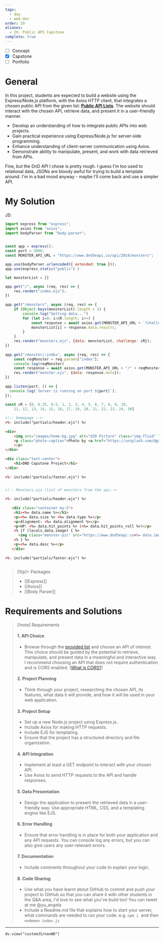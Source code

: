 ```yaml
---
tags:
  - day
  - web-dev
order: 29
aliases:
  - 29. Public API Capstone
complete: true
---
```

- [ ] Concept
- [x] Capstone
- [ ] Portfolio

# General
In this project, students are expected to build a website using the Express/Node.js platform, with the Axios HTTP client, that integrates a chosen public API from the given list: [**Public API Lists**](https://github.com/appbrewery/public-api-lists). The website should interact with the chosen API, retrieve data, and present it in a user-friendly manner.
- Develop an understanding of how to integrate public APIs into web projects.    
- Gain practical experience using Express/Node.js for server-side programming.    
- Enhance understanding of client-server communication using Axios.    
- Demonstrate ability to manipulate, present, and work with data retrieved from APIs.

Fine, but the DnD API I chose is pretty rough. I guess I'm too used to relational data, JSONs are bloody awful for trying to build a template around. I'm in a bad mood anyway - maybe I'll come back and use a simpler API.
# My Solution
JS:
```js
import express from "express";
import axios from "axios";
import bodyParser from "body-parser";

  
const app = express();
const port = 3000;
const MONSTER_API_URL = "https://www.dnd5eapi.co/api/2014/monsters";

app.use(bodyParser.urlencoded({ extended: true }));
app.use(express.static("public") )

let monsterList = []

app.get("/", async (req, res) => {
    res.render("index.ejs");
})
  
app.get("/monsters", async (req, res) => {
    if (Object.keys(monsterList).length < 1) {
        console.log("Getting data...")
        for (let i=0; i<cR.length; i++) {
            const response = await axios.get(MONSTER_API_URL + `?challenge_rating=${cR[i]}`)
            monsterList[i] = response.data.results;
        }
    }
    res.render("monsters.ejs", {data: monsterList, challenge: cR});    
})
  
app.get("/monster/:index", async (req, res) => {
    const reqMonster = req.params["index"];
    console.log(reqMonster)
    const response = await axios.get(MONSTER_API_URL + "/" + reqMonster);
    res.render("monster.ejs", {data: response.data});
})
  
app.listen(port, () => {
  console.log(`Server is running on port ${port}`);
});
  
const cR = [0, 0.25, 0.5, 1, 2, 3, 4, 5, 6, 7, 8, 9, 10,
    11, 12, 13, 14, 15, 16, 17, 19, 20, 21, 22, 23, 24, 30]
```

```html
<!-- Homepage -->
<%- include("partials/header.ejs") %>
  
<div>
    <img src="images/home-bg.jpg" alt="d20 Picture" class="img-fluid" loading="lazy">
    <p class="photo-caption">Photo by <a href="https://unsplash.com/@galxrax?utm_content=creditCopyText&utm_medium=referral&utm_source=unsplash">galxrax rax</a> on <a href="https://unsplash.com/photos/a-close-up-of-a-dice-on-a-table-oGAf4jsC0Fw?utm_content=creditCopyText&utm_medium=referral&utm_source=unsplash">Unsplash</a>
    </p>
</div>
  
<div class="text-center">
    <h1>DND Capstone Project</h1>
</div>
    
<%- include("partials/footer.ejs") %>


<!-- Monsters.ejs (list of monsters from the api-->

<%- include("partials/header.ejs") %>
  
   <div class="container my-5">
    <h1><%= data.name %></h1>
    <p><%= data.size %> <%= data.type %></p>
    <p>Alignment: <%= data.alignment %></p>
    <p>HP: <%= data.hit_points %> (<%= data.hit_points_roll %>)</p>
    <% if (locals.data.image) { %>
      <img class="monster-pic" src="https://www.dnd5eapi.co<%= data.image %>">
    <% } %>
    <p><%= data.desc %></p>
   </div>
  
<%- include("partials/footer.ejs") %>



```

> [!tip]+ Packages
> - [[Express]]
> - [[Axios]]
> - [[Body Parser]]


# Requirements and Solutions

>[!note] Requirements
> #### 1. API Choice
> - Browse through the [provided list](https://github.com/appbrewery/public-api-lists) and choose an API of interest. This choice should be guided by the potential to retrieve, manipulate, and present data in a meaningful and interactive way. I recommend choosing an API that does not require authentication and is CORS enabled. ([What is CORS?](https://medium.com/@electra_chong/what-is-cors-what-is-it-used-for-308cafa4df1a))    
> 
> #### 2. Project Planning
> - Think through your project, researching the chosen API, its features, what data it will provide, and how it will be used in your web application.    
> 
> #### 3. Project Setup
> - Set up a new Node.js project using Express.js.    
> - Include Axios for making HTTP requests.    
> - Include EJS for templating.    
> - Ensure that the project has a structured directory and file organization.    
> 
> #### 4. API Integration
> - Implement at least a GET endpoint to interact with your chosen API.    
> - Use Axios to send HTTP requests to the API and handle responses.    
> 
> #### 5. Data Presentation
> - Design the application to present the retrieved data in a user-friendly way. Use appropriate HTML, CSS, and a templating engine like EJS.    
> 
> #### 6. Error Handling
> - Ensure that error handling is in place for both your application and any API requests. You can console log any errors, but you can also give users any user-relevant errors.    
> 
> #### 7. Documentation
> - Include comments throughout your code to explain your logic.    
> 
> #### 8. Code Sharing
> - Use what you have learnt about GitHub to commit and push your project to GitHub so that you can share it with other students in the Q&A area, I'd love to see what you've build too! You can tweet at me @yu_angela    
> - Include a Readme.md file that explains how to start your server, what commands are needed to run your code. e.g. `npm i`  and then `nodemon index.js`




<hr />

```dataviewjs
dv.view("customJS/navWD")
```